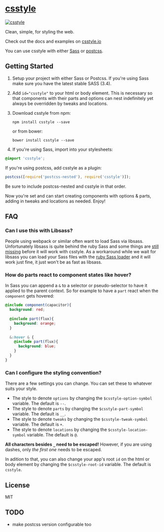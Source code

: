 # [csstyle](http://csstyle.io)
[![csstyle](https://github.com/geddski/csstyle/blob/master/site/common/images/csstyle.png)](http://csstyle.io)

Clean, simple, for styling the web.

Check out the docs and examples on [csstyle.io](http://csstyle.io)

You can use csstyle with either [Sass](http://sass-lang.com/) or [postcss](https://github.com/postcss/postcss).

## Getting Started
1. Setup your project with either Sass or Postcss. If you're using Sass make sure you have the latest stable SASS (3.4).

2. Add `id="csstyle"` to your html or body element. This is necessary so that components with their
parts and options can nest indefinitely yet always be overridden by tweaks and locations.

3. Download csstyle from npm:

    ```
    npm install csstyle --save
    ```

    or from bower:
    ```
    bower install csstyle --save
    ```
    
4. If you're using Sass, import into your stylesheets:
```scss
@import 'csstyle';
```

If you're using postcss, add csstyle as a plugin:
```js
postcss([require('postcss-nested'), require('csstyle')]);
```
Be sure to include postcss-nested and csstyle in that order.

Now you're set and can start creating components with options & parts, adding in tweaks and locations as needed. Enjoy!

## FAQ

### Can I use this with Libsass?
People using webpack or similar often want to load Sass via libsass.
Unfortunately libsass is quite behind the ruby Sass and some things are [still missing](https://sass-compatibility.github.io/)
before it will work with csstyle. As a workaround while we wait for libsass you
can load your Sass files with the [ruby Sass loader](https://github.com/ddelbondio/ruby-sass-loader) and it will work just fine, it just
won't be as fast as libsass.

### How do parts react to component states like hover?
In Sass you can append a `&` to a selector or pseudo-selector to have it applied to the parent context. So for example to have a `part` react when the `component` gets hovered:

```scss
@include component(capacitor){
  background: red;
  
  @include part(flux){
    background: orange;
  }
  
  &:hover & {
    @include part(flux){
      background: blue;
    }
  }
}
```

### Can I configure the styling convention?
There are a few settings you can change. You can set these to whatever suits your style.

 - The style to denote `options` by changing the `$csstyle-option-symbol` variable. The default is `--`.
 - The style to denote `parts` by changing the `$csstyle-part-symbol` variable. The default is `__`.
 - The style to denote `tweaks` by changing the `$csstyle-tweak-symbol` variable. The default is `+`.
 - The style to denote `locations` by changing the `$csstyle-location-symbol` variable. The default is `@`.

**All characters besides `_` need to be escaped!** However, if you are using dashes, only _the first one_ needs to be escaped.

In adition to that, you can also change your app's root `id` on the html or body element by changing the `$csstyle-root-id` variable. The default is `csstyle`.

## License
MIT

## TODO
- make postcss version configurable too
